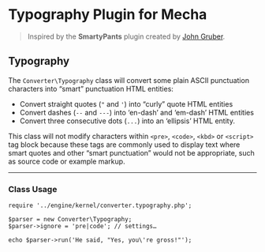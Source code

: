 Typography Plugin for Mecha
===========================

> Inspired by the **SmartyPants** plugin created by [John Gruber](http://daringfireball.net/projects/smartypants "John Gruber’s Website").

Typography
----------

The `Converter\Typography` class will convert some plain ASCII punctuation characters into “smart” punctuation HTML entities:

 - Convert straight quotes (`"` and `'`) into “curly” quote HTML entities
 - Convert dashes (`--` and `---`) into ‘en-dash’ and ‘em-dash’ HTML entities
 - Convert three consecutive dots (`...`) into an ‘ellipsis’ HTML entity.

This class will not modify characters within `<pre>`, `<code>`, `<kbd>` or `<script>` tag block because these tags are commonly used to display text where smart quotes and other “smart punctuation” would not be appropriate, such as source code or example markup.

---

### Class Usage

~~~ .php
require '../engine/kernel/converter.typography.php';

$parser = new Converter\Typography;
$parser->ignore = 'pre|code'; // settings…

echo $parser->run('He said, "Yes, you\'re gross!"');
~~~
